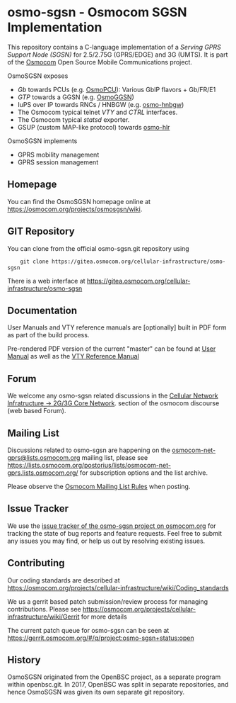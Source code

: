 osmo-sgsn - Osmocom SGSN Implementation
=======================================

This repository contains a C-language implementation of a *Serving GPRS
Support Node (SGSN)* for 2.5/2.75G (GPRS/EDGE) and 3G (UMTS).  It is part of the
[Osmocom](https://osmocom.org/) Open Source Mobile Communications
project.

OsmoSGSN exposes

 * *Gb* towards PCUs (e.g. [OsmoPCU](https://osmocom.org/projects/osmopcu/wiki/OsmoPCU)): Various GbIP flavors + Gb/FR/E1
 * *GTP* towards a GGSN (e.g. [OsmoGGSN](https://osmocom.org/projects/openggsn/wiki))
 * IuPS over IP towards RNCs / HNBGW (e.g. [osmo-hnbgw](https://osmocom.org/projects/osmohnbgw/wiki))
 * The Osmocom typical telnet *VTY* and *CTRL* interfaces.
 * The Osmocom typical *statsd* exporter.
 * GSUP (custom MAP-like protocol) towards [osmo-hlr](https://osmocom.org/projects/osmo-hlr/wiki/OsmoHLR)

OsmoSGSN implements

 * GPRS mobility management
 * GPRS session management


Homepage
--------

You can find the OsmoSGSN homepage online at <https://osmocom.org/projects/osmosgsn/wiki>.


GIT Repository
--------------

You can clone from the official osmo-sgsn.git repository using

        git clone https://gitea.osmocom.org/cellular-infrastructure/osmo-sgsn

There is a web interface at <https://gitea.osmocom.org/cellular-infrastructure/osmo-sgsn>


Documentation
-------------

User Manuals and VTY reference manuals are [optionally] built in PDF form
as part of the build process.

Pre-rendered PDF version of the current "master" can be found at
[User Manual](https://ftp.osmocom.org/docs/latest/osmosgsn-usermanual.pdf)
as well as the [VTY Reference Manual](https://ftp.osmocom.org/docs/latest/osmosgsn-vty-reference.pdf)


Forum
-----

We welcome any osmo-sgsn related discussions in the
[Cellular Network Infratructure -> 2G/3G Core Network](https://discourse.osmocom.org/c/cni/2g-3g-cn).
section of the osmocom discourse (web based Forum).


Mailing List
------------

Discussions related to osmo-sgsn are happening on the
osmocom-net-gprs@lists.osmocom.org mailing list, please see
<https://lists.osmocom.org/postorius/lists/osmocom-net-gprs.lists.osmocom.org/> for subscription
options and the list archive.

Please observe the [Osmocom Mailing List
Rules](https://osmocom.org/projects/cellular-infrastructure/wiki/Mailing_List_Rules)
when posting.


Issue Tracker
-------------

We use the [issue tracker of the osmo-sgsn project on osmocom.org](https://osmocom.org/projects/osmosgsn/issues) for
tracking the state of bug reports and feature requests.  Feel free to submit any issues you may find, or help
us out by resolving existing issues.


Contributing
------------

Our coding standards are described at
<https://osmocom.org/projects/cellular-infrastructure/wiki/Coding_standards>

We us a gerrit based patch submission/review process for managing
contributions.  Please see
<https://osmocom.org/projects/cellular-infrastructure/wiki/Gerrit> for
more details

The current patch queue for osmo-sgsn can be seen at
<https://gerrit.osmocom.org/#/q/project:osmo-sgsn+status:open>


History
-------

OsmoSGSN originated from the OpenBSC project, as a separate program within
openbsc.git. In 2017, OpenBSC was split in separate repositories, and hence
OsmoSGSN was given its own separate git repository.
